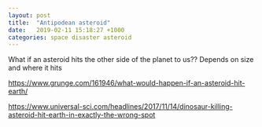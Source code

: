 ```yaml
---
layout: post
title:  "Antipodean asteroid"
date:   2019-02-11 15:18:27 +1000
categories: space disaster asteroid
---
```


What if an asteroid hits the other side of the planet to us??  Depends on size and where it hits

https://www.grunge.com/161946/what-would-happen-if-an-asteroid-hit-earth/

https://www.universal-sci.com/headlines/2017/11/14/dinosaur-killing-asteroid-hit-earth-in-exactly-the-wrong-spot